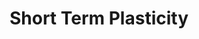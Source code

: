 ---
title: Short Term Plasticity
layout: default
grand_parent: Networks
parent: Spike Responders
has_children: false
nav_order: 40
---